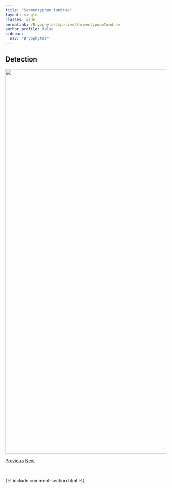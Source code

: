 ```yaml
---
title: "Sarmentypnum tundrae"
layout: single
classes: wide
permalink: /Bryophytes/species/SarmentypnumTundrae
author_profile: false
sidebar:
  nav: "Bryophytes"
---
```


<h2>Detection</h2>

<a href="https://drive.google.com/uc?export=view&id=1GRThZhPtvJs68hYtfFDuYRRlWQocDrjq">
<img src="https://drive.google.com/uc?export=view&id=1GRThZhPtvJs68hYtfFDuYRRlWQocDrjq" height = "1200" width = "800">
</a>


<a href="/DevelopmentWebsite/Bryophytes/species/SarmentypnumSarmentosum" class="pagination--pager" title="Sarmentypnum sarmentosum">Previous</a> <a href="/DevelopmentWebsite/Bryophytes/species/ScapaniaApiculata" class="pagination--pager" title="Scapania apiculata">Next</a>

<p>&nbsp;</p>

{% include comment-section.html %}
